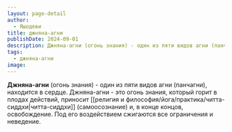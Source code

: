 ```yaml
---
layout: page-detail
author:
  - Яшодеви
title: джняна-агни
publishDate: 2024-09-01
description: Джняна-агни (огонь знания) - один из пяти видов агни (панчагни), находится в сердце. Джняна-агни - это огонь знания, который горит в плодах действий, приносит читта-сиддхи (самоосознание) и, в конце концов, освобождение. Под его воздействием сжигаются все ограничения и неведение.
tags:
  - джняна-агни
image:
---
```

**Джняна-агни** (огонь знания) - один из пяти видов агни (панчагни), находится в сердце. Джняна-агни - это огонь знания, который горит в плодах действий, приносит [[религия и философия/йога/практика/читта-сиддхи|читта-сиддхи]] (самоосознание) и, в конце концов, освобождение. Под его воздействием сжигаются все ограничения и неведение.


